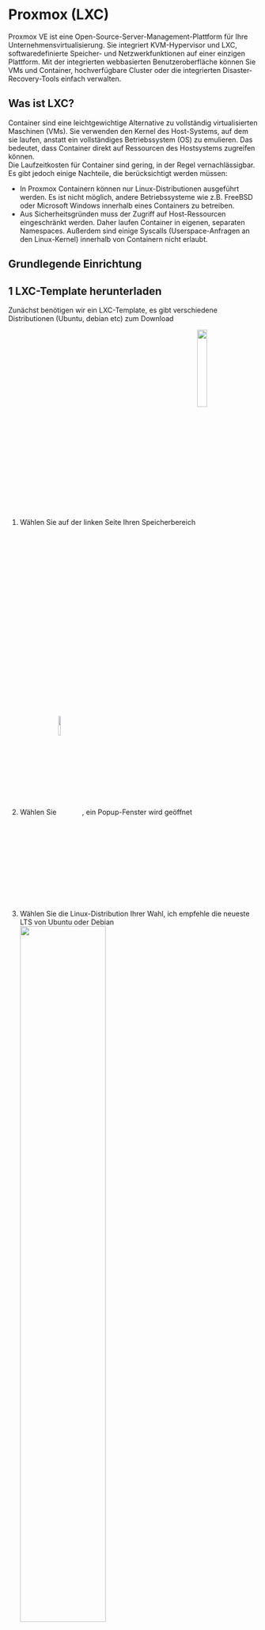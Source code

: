 # Proxmox (LXC)

Proxmox VE ist eine Open-Source-Server-Management-Plattform für Ihre Unternehmensvirtualisierung. Sie integriert KVM-Hypervisor und LXC, softwaredefinierte Speicher- und Netzwerkfunktionen auf einer einzigen Plattform. Mit der integrierten webbasierten Benutzeroberfläche können Sie VMs und Container, hochverfügbare Cluster oder die integrierten Disaster-Recovery-Tools einfach verwalten.

## Was ist LXC?
Container sind eine leichtgewichtige Alternative zu vollständig virtualisierten Maschinen (VMs). Sie verwenden den Kernel des Host-Systems, auf dem sie laufen, anstatt ein vollständiges Betriebssystem (OS) zu emulieren. Das bedeutet, dass Container direkt auf Ressourcen des Hostsystems zugreifen können.  
Die Laufzeitkosten für Container sind gering, in der Regel vernachlässigbar. Es gibt jedoch einige Nachteile, die berücksichtigt werden müssen:

* In Proxmox Containern können nur Linux-Distributionen ausgeführt werden. Es ist nicht möglich, andere Betriebssysteme wie z.B. FreeBSD oder Microsoft Windows innerhalb eines Containers zu betreiben.
* Aus Sicherheitsgründen muss der Zugriff auf Host-Ressourcen eingeschränkt werden. Daher laufen Container in eigenen, separaten Namespaces. Außerdem sind einige Syscalls (Userspace-Anfragen an den Linux-Kernel) innerhalb von Containern nicht erlaubt.

## Grundlegende Einrichtung

## 1 LXC-Template herunterladen
Zunächst benötigen wir ein LXC-Template, es gibt verschiedene Distributionen (Ubuntu, debian etc) zum Download
1) Wählen Sie auf der linken Seite Ihren Speicherbereich <img src="./img/LXC/storageIMG.png" width="20%" height="20%" align="center">
2) Wählen Sie <img src="./img/LXC/templateButton.png" width="10%" height="10%" align="center">, ein Popup-Fenster wird geöffnet
3) Wählen Sie die Linux-Distribution Ihrer Wahl, ich empfehle die neueste LTS von Ubuntu oder Debian  
   <img src="./img/LXC/templateDownload.png" width="60%" height="60%" align="center">
4) Klicken Sie auf den Download-Button, die Vorlage wird auf Ihr System heruntergeladen

### 2 LXC-Container erstellen
1) Erstellen Sie einen neuen LXC-Container <img src="./img/LXC/createLXC.png" width="10%" height="10%" align="center">
2) Die folgenden Haupteinstellungen sind erforderlich
   * ID : Proxmox wählt automatisch die erste verfügbare ID, Sie können diese bei Bedarf ändern
   * Hostname : Name Ihres Systems, wird auch der NetBios-Name sein !
   * Passwort : Passwort des Root-Accounts  
     <img src="./img/LXC/basicSettingsLXC.png" width="60%" height="60%" align="center">
3) Wählen Sie die gewünschte Vorlage aus, die Sie verwenden möchten  
   <img src="./img/LXC/chooseTemplateLXC.png" width="60%" height="60%" align="center">
4) Definieren Sie die Speichergröße Ihrer Festplatte (ich empfehle 10 GB für eine reine ioBroker-Einrichtung)  
   <img src="./img/LXC/chooseDiskLXC.png" width="60%" height="60%" align="center">
5) Cores definieren (1 ist ausreichend, da NodeJS nicht multitaskingfähig ist)  
   <img src="./img/LXC/chooseCPULXC.png" width="60%" height="60%" align="center">
6) Definieren Sie den Speicher (ich empfehle 2048 für kleine und 4096 für große Systeme)  
   <img src="./img/LXC/chooseMemoryLXC.png" width="60%" height="60%" align="center">
7) Geben Sie Ihre Netzwerkeinstellungen an, dies kann per DHCP oder manuell erfolgen, bitte beachten Sie das /24 bei manueller Eingabe!  
   <img src="./img/LXC/networkSettingsLXC.png" width="60%" height="60%" align="center">
8) Sie können die DNS-Server leer lassen, um den Standard zu verwenden und die Schritte zur Erstellung des Containers abschließen

## 3 USB-Geräte einbinden
Um sicherzustellen, dass USB-Geräte (wie z.B. Zigbee-Sticks) innerhalb des LXC verwendet werden können, müssen wir:
1) Sicherstellen, dass das Gerät immer in das Verzeichnis sae gemountet wird
2) Sicherstellen, dass das Mount direkt beschreibbar ist
3) Die Ports an den LXC-Container weiterleiten

Um 1 & 2 zu erreichen, werden wir udev-rules verwenden, um den USB-Geräten nicht veränderbare TTY-Namen zuzuweisen, indem wir symbolische Links von physischen Geräten erstellen.  
Als letzten Schritt modifizieren wir die Container-Konfiguration, um das Einhängen des symbolischen Links des Hosts in den Container zu erreichen.

### 3.1 Erstellen von symbolischen Links auf physikalische Geräte
1) Identifizieren Sie den Hersteller und die Produkt-ID. Nehmen Sie an, dass das Gerät derzeit auf ```/dev/ttyACM0`` gemountet ist und verwenden Sie den folgenden Befehl
```
udevadm info -a -p $(udevadm info -q path -n /dev/ttyACM0) | grep "ATTRS{idVendor}" && udevadm info -a -p $(udevadm info -q path -n /dev/ttyACM0) | grep "ATTRS{idProduct}"
```  
::: tip
Ersetzen Sie ```/dev/ttyACM0``` durch den richtigen Einhängepunkt, falls nötig
:::

2) Sie sollten etwa so etwas sehen, wir brauchen immer die Werte oben!
```
ATTRS{idVendor}=="0451"
ATTRS{idVendor}=="1d6b"
ATTRS{idProduct}=="16c8"
ATTRS{idProduct}=="0002"
```

3) Erstellen Sie eine neue udev-Regel ```nano /etc/udev/rules.d/49-custom.rules`` und tragen Sie folgende Zeilen ein
```
KERNEL=="ttyACM[0-9]*", SUBSYSTEM=="tty", ATTRS{idVendor}=="0451", ATTRS{idProduct}=="16c8", SYMLINK="ttyZigbee"
```
Ersetzen Sie die folgenden Elemente durch die zuvor abgerufenen Werte und wählen Sie einen SYMLINK
- idVendor ```Rückgewonnen in Schritt 2```
- idProduct ```Abgerufen in Schritt 2```
- SYMLINK ```Der gewünschte Einhängepunkt, normalerweise ttyACM0```

### 3.2 Sicherstellen der korrekten ACL auf dem gemounteten Laufwerk
1) Öffnen Sie die zuvor erstellte udev-Regel
   ```nano /etc/udev/rules.d/49-custom.rules```
2) Fügen Sie die folgende Zeile hinzu, um sicherzustellen, dass die ACL auf 0666 gesetzt ist
    ```
    SUBSYSTEMS=="usb", ATTRS{idVendor}=="0451", ATTRS{idProduct}=="16c8", GROUP="users", MODE="0666"
   ```
Stellen Sie sicher, dass **idVendor** und **idProduct** korrekt angegeben sind (siehe Schritt 3.1, vorheriger Abschnitt). Laden Sie die Konfiguration neu und prüfen Sie, ob das neue Gerät vorhanden ist:
   ```
   udevadm control --reload
   ls -l /dev/
   ```
::: tip
falls nicht: einen Neustart von Proxmox versuchen
:::

### 4 Gerät in LXC einbinden
Mounten Sie den neu erstellten Symlink in Ihren lxc dev Container
1) Ermitteln Sie die ACL-Gruppen-ID des erstellten Symlinks
```
ls -l /dev/ttyZigbee
   
lrwxrwxrwx 1 root root 7 Mar 10 13:40 /dev/ttyZigbee -> ttyACM0
```
::: tip
In meinem Fall ist die ID **7**, siehe die Zahl zwischen Benutzer und Datum
:::
2) Öffnen Sie die LXC-Konfigurationsdatei ```nano /etc/pve/lxc/XXX.conf```
4) Fügen Sie die folgenden Zeilen ein, ersetzen Sie **7** durch die Zahl aus Schritt 1 und stellen Sie sicher, dass das Symlink-Verzeichnis korrekt ist
```
lxc.cgroup.devices.allow: c 7:* rwm
lxc.mount.entry: /dev/ttyZigbee dev/ttyZigbee none bind,optional,create=file
```

### 5 Mount (z.b. NAS) einbinden
In manchen Situationen ist es praktisch daten extern auszulagern (z.b. backups), hierbei empfehle ich NFS zu verwenden da dies auch in unprivilegierten containern möglich ist.
Es ist mir nicht gelungen CIFS/SMB in unprivilegierten container einzubinden, empfangene aber gerne tips dazu :-)

1) Voraussetzung ist das die NFS share bereits in Proxmox eingebunden ist, z.b. mit dem befehl:
   ```
   mount -t nfs 192.168.10.200:/volume1/Media /mnt/pve/MediaNAS/
   ```

   Wobei:
   - 192.168.10.200 ```Die IP adresse des server```
   - /volume1/Media ```Das verzechnis, dies ist ein Beispiel für Synology```
   - /mnt/pve/MediaNAS/ ```Das verzeichnis in Proxmox```

2) Öffnen Sie die LXC-Konfigurationsdatei ```nano /etc/pve/lxc/XXX.conf```
   Trage sie hier das gewünschte verzeichnis ein, links der mount auf proxmox und rechts das verzeichnis im LXC container.
   ```
   lxc.mount.entry: /mnt/pve/MediaNAS mnt/MediaNAS/ none bind,create=dir,optional 0 0
   ```

## NodeJS
ioBroker ist als NodeJS-Projekt gebaut und benötigt das NodeJS-Framework (nicht Teil von ioBroker), um lauffähig zu sein.  
Node.js ist eine quelloffene, plattformübergreifende Back-End-JavaScript-Laufzeitumgebung, die auf der V8-Engine läuft und JavaScript-Code außerhalb eines Webbrowsers ausführt.

### NodeJS installieren
```
curl -sL https://deb.nodesource.com/setup_14.x | sudo -E bash -
sudo apt install -y nodejs
sudo reboot
```

::: tip
Wenn Sie die Fehlermeldung ```bash: curl: command not found``` erhalten, können Sie curl installieren, indem Sie ```apt install curl``` eingeben
:::